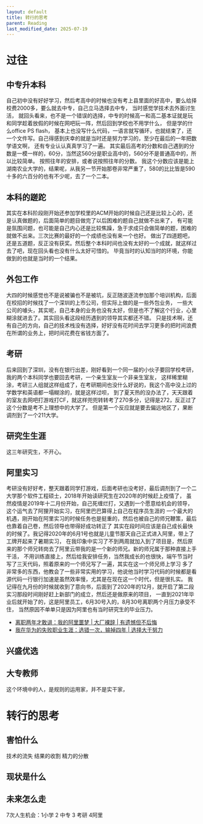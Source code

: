 ```yaml
---
layout: default
title: 转行的思考
parent: Reading
last_modified_date: 2025-07-19
---
```


# 过往

## 中专升本科

自己初中没有好好学习，然后考高中的时候也没有考上县里面的好高中，要么给择校费2000多，要么就去中专，自己立马选择去中专，
当时感觉学技术去外面讨生活，
就回头看来，也不是一个错误的选择，中专的时候高一和高二基本证就是玩和同学趁着放假的时候在网吧玩一阵，然后回到学校也不用学什么，
但是学的什么office PS flash，
基本上也没写什么代码，一语言就写循环，也就结束了，还一个文件写。自己得感到庆幸的就是当时还是努力学习的，至少在最后的一年把数学语文啊，
还有专业认认真真学习了一遍。
其实最后高考的分数和自己遇到的分数是一模一样的，60分，当然这560分是职业高中的，560分不是普通高中的，所以比较简单。
按照往年的安排，或者说按照往年的分数。
我这个分数应该是能上湖南农业大学的，结果呢，从我另一节开始那卷非常严重了，580的比比皆是590十多的六百分的也有不少呢，去了一个二本。

## 本科的蹉跎

其实在本科阶段刚开始还参加学校里的ACM开始的时候自己还是比较上心的，还是认真做题的，后面简单的题目做完了以后困难的题自己就做不出来了，
有可能是氛围问题，也可能是自己内心还是比较焦躁，急于求成只会做简单的题，困难的就做不出来。三次比赛的最好的一个成绩也没有来一个也好。
做出了四道题吧，还是五道题，反正没有获奖。然后整个本科时间也没有太好的一个成就，就这样过去了吧，现在回头看也没有什么太好可惜的。
毕竟当时的认知当时的环境，你能做到的也就是当时的一个结果。

## 外包工作

大四的时候感觉也不是说被骗也不是被坑，反正随波逐流参加那个培训机构，后面在校招的时候找了一个深圳的上市公司，但实际上做的是一些外包业务，
一些大公司的噱头，其实呢，自己本身的业务也没有太好，但是也不了解这个行业，心里糊涂就进去了。其实回头看这段经历遇到的领导其实都还不错。
只是技术啊，还有自己的方向，自己的技术栈没有选择，好好没有花时间去学习更多的把时间浪费在所谓的业务上，把时间花费在省钱方面了。

## 考研

后来回到了深圳，没有在银行出差，刚好看到一个同一届的小伙子要回学校考研，我的两个本科同学也要回去考研，一个亲生室友一个非亲生室友，
这样稀里糊涂，考研三人组就这样组成了，在考研期间也没什么好说的，我这个高中没上过的学数学和英语都一塌糊涂的，就是这样过呗，
到了夏天热的没办法了，天天跟着的室友去网吧打游戏打CF，就这样兜兜转转考了270多分，记得是272，反正过了这个分数是考不上理想中的大学了。
但是第一个反应就是要去偏远地区了，果断调剂到了一个211大学。

## 研究生生涯

这三年研究生，不开心。

## 阿里实习

考研没有好好考，整天跟着同学打游戏，后面考研也没考好，最后调剂到了一个二大学那个软件工程硕士，2018年开始读研究生在2020年的时候赶上疫情了，
虽然疫情是2019年十二月份开始，自己死缠烂打，又遇到一个愿意给机会的领导，这个运气去了阿狸开始实习，在阿里巴巴算得上自己在程序员生涯的
一个最大的机遇，刚开始在阿里实习的时候任务也是挺重的，然后也被自己的师兄鞭策，最后也靠着自己卷，然后领导也带得好成功转正了
其实在段时间应该是自己成长最快的时候了。我记得2020年的6月1号也就是儿童节那天自己正式进入阿里，带上了工牌开起来了暑期实习，
在我印象中实习了不到两周就加入到了项目是，然后原来的那个师兄转岗去了阿里云带我的是一个新的师兄。新的师兄属于那种直接上手干活，
不用训练直接上，然后给我安排任务，当然我成长的也很快，端午节当时写了三天代码，照着原来的一个师兄写了一遍，其实在这一个师兄师上学习
多了非常多的东西，他教会了一些非常实用的学习，他说他当时学习代码的时候都是看源代码一行银行加速是虽然效率慢，尤其是在现在这一个时代，但是很扎实。
我记得在九月份的时候就收到了意向书，后面到了2020年的12月，就开启了第二段实习那段时间刚好赶上新部门的成立，然后还是做原来的项目，
一直到2021年毕业后就开始了的，这是阿里员工，6月30号入的，8月30号离职两个月压力承受不住，
当然原因不单单只是因为阿里也有当时研究生的毕业压力。

- [离职两年才敢讲：我的阿里噩梦 | 大厂裸辞 | 有遗憾但不后悔](https://www.youtube.com/watch?v=XU_cAQOcE08)
- [我在华为的失败职业生涯：选错一次，输掉四年 | 选择大于努力](https://www.youtube.com/watch?v=scN27X7cWvs)

## 兴盛优选

## 大专教师

这个环境中的人，是规则的运用家，并不是实干家，

# 转行的思考

## 害怕什么

技术的流失
结果的收割
精力的分散

## 现状是什么

## 未来怎么走

7次人生机会：1小学 2 中专 3 考研 4阿里